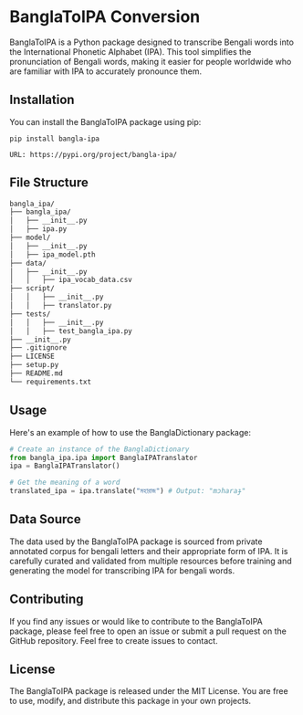 # BanglaToIPA Conversion

BanglaToIPA is a Python package designed to transcribe Bengali words into the International Phonetic Alphabet (IPA). This tool simplifies the pronunciation of Bengali words, making it easier for people worldwide who are familiar with IPA to accurately pronounce them.
## Installation

You can install the BanglaToIPA package using pip:

```shell
pip install bangla-ipa
```


```url
URL: https://pypi.org/project/bangla-ipa/
```

## File Structure
```sh
bangla_ipa/
├── bangla_ipa/
│   ├── __init__.py
│   ├── ipa.py
├── model/
│   ├── __init__.py
│   ├── ipa_model.pth
├── data/
│   ├── __init__.py
│   │   ├── ipa_vocab_data.csv
├── script/
│   │   ├── __init__.py
│   │   ├── translator.py
├── tests/
│   │   ├── __init__.py
│   │   ├── test_bangla_ipa.py
├── __init__.py
├── .gitignore
├── LICENSE
├── setup.py
├── README.md
└── requirements.txt
```


## Usage

Here's an example of how to use the BanglaDictionary package:

```python
# Create an instance of the BanglaDictionary
from bangla_ipa.ipa import BanglaIPATranslator
ipa = BanglaIPATranslator()

# Get the meaning of a word
translated_ipa = ipa.translate("মহারাজ") # Output: "mɔharaɟ"
```

## Data Source

The data used by the BanglaToIPA package is sourced from private annotated corpus for bengali letters and their appropriate form of IPA. It is carefully curated and validated from multiple resources before training and generating the model for transcribing IPA for bengali words.

## Contributing
If you find any issues or would like to contribute to the BanglaToIPA package, please feel free to open an issue or submit a pull request on the GitHub repository. Feel free to create issues to contact.


## License
The BanglaToIPA package is released under the MIT License. You are free to use, modify, and distribute this package in your own projects.

